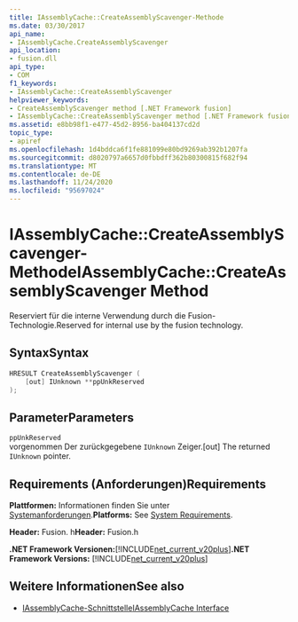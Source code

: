 ```yaml
---
title: IAssemblyCache::CreateAssemblyScavenger-Methode
ms.date: 03/30/2017
api_name:
- IAssemblyCache.CreateAssemblyScavenger
api_location:
- fusion.dll
api_type:
- COM
f1_keywords:
- IAssemblyCache::CreateAssemblyScavenger
helpviewer_keywords:
- CreateAssemblyScavenger method [.NET Framework fusion]
- IAssemblyCache::CreateAssemblyScavenger method [.NET Framework fusion]
ms.assetid: e8bb98f1-e477-45d2-8956-ba404137cd2d
topic_type:
- apiref
ms.openlocfilehash: 1d4bddca6f1fe881099e80bd9269ab392b1207fa
ms.sourcegitcommit: d8020797a6657d0fbbdff362b80300815f682f94
ms.translationtype: MT
ms.contentlocale: de-DE
ms.lasthandoff: 11/24/2020
ms.locfileid: "95697024"
---
```

# <a name="iassemblycachecreateassemblyscavenger-method"></a><span data-ttu-id="70b62-102">IAssemblyCache::CreateAssemblyScavenger-Methode</span><span class="sxs-lookup"><span data-stu-id="70b62-102">IAssemblyCache::CreateAssemblyScavenger Method</span></span>

<span data-ttu-id="70b62-103">Reserviert für die interne Verwendung durch die Fusion-Technologie.</span><span class="sxs-lookup"><span data-stu-id="70b62-103">Reserved for internal use by the fusion technology.</span></span>  
  
## <a name="syntax"></a><span data-ttu-id="70b62-104">Syntax</span><span class="sxs-lookup"><span data-stu-id="70b62-104">Syntax</span></span>  
  
```cpp  
HRESULT CreateAssemblyScavenger (  
    [out] IUnknown **ppUnkReserved  
);  
```  
  
## <a name="parameters"></a><span data-ttu-id="70b62-105">Parameter</span><span class="sxs-lookup"><span data-stu-id="70b62-105">Parameters</span></span>  

 `ppUnkReserved`  
 <span data-ttu-id="70b62-106">vorgenommen Der zurückgegebene `IUnknown` Zeiger.</span><span class="sxs-lookup"><span data-stu-id="70b62-106">[out] The returned `IUnknown` pointer.</span></span>  
  
## <a name="requirements"></a><span data-ttu-id="70b62-107">Requirements (Anforderungen)</span><span class="sxs-lookup"><span data-stu-id="70b62-107">Requirements</span></span>  

 <span data-ttu-id="70b62-108">**Plattformen:** Informationen finden Sie unter [Systemanforderungen](../../get-started/system-requirements.md).</span><span class="sxs-lookup"><span data-stu-id="70b62-108">**Platforms:** See [System Requirements](../../get-started/system-requirements.md).</span></span>  
  
 <span data-ttu-id="70b62-109">**Header:** Fusion. h</span><span class="sxs-lookup"><span data-stu-id="70b62-109">**Header:** Fusion.h</span></span>  
  
 <span data-ttu-id="70b62-110">**.NET Framework Versionen:**[!INCLUDE[net_current_v20plus](../../../../includes/net-current-v20plus-md.md)]</span><span class="sxs-lookup"><span data-stu-id="70b62-110">**.NET Framework Versions:** [!INCLUDE[net_current_v20plus](../../../../includes/net-current-v20plus-md.md)]</span></span>  
  
## <a name="see-also"></a><span data-ttu-id="70b62-111">Weitere Informationen</span><span class="sxs-lookup"><span data-stu-id="70b62-111">See also</span></span>

- [<span data-ttu-id="70b62-112">IAssemblyCache-Schnittstelle</span><span class="sxs-lookup"><span data-stu-id="70b62-112">IAssemblyCache Interface</span></span>](iassemblycache-interface.md)
